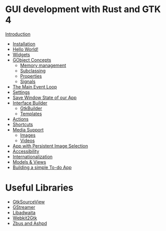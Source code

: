 # GUI development with Rust and GTK 4

[Introduction](introduction.md)
- [Installation](installation.md)
- [Hello World!](hello_world.md)
- [Widgets](widgets.md)
- [GObject Concepts](gobject_concepts.md)
    - [Memory management](gobject_memory_management.md)
    - [Subclassing](gobject_subclassing.md)
    - [Properties](gobject_properties.md)
    - [Signals](gobject_signals.md)
- [The Main Event Loop](main_event_loop.md)
- [Settings](settings.md)
- [Save Window State of our App]()
- [Interface Builder]()
    - [GtkBuilder]()
    - [Templates]()
- [Actions]()
- [Shortcuts]()
- [Media Support]()
    - [Images]()
    - [Videos]()
- [App with Persistent Image Selection]()
- [Accessibility]()
- [Internationalization]()
- [Models & Views]()
- [Building a simple To-do App]()

# Useful Libraries

- [GtkSourceView]()
- [GStreamer]()
- [Libadwaita]()
- [Webkit2Gtk]()
- [Zbus and Ashpd]()
